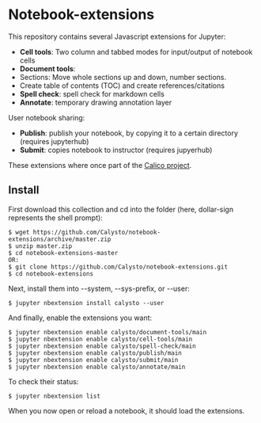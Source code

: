 # Notebook-extensions

This repository contains several Javascript extensions for Jupyter:
* **Cell tools**: Two column and tabbed modes for input/output of notebook cells
* **Document tools**:
 * Sections: Move whole sections up and down, number sections.
 * Create table of contents (TOC) and create references/citations
* **Spell check**: spell check for markdown cells
* **Annotate**: temporary drawing annotation layer

User notebook sharing:
* **Publish**: publish your notebook, by copying it to a certain directory (requires jupyterhub)
* **Submit**: copies notebook to instructor (requires jupyerhub)

These extensions where once part of the [Calico project](http://calicoproject.org/).

Install
-------

First download this collection and cd into the folder (here, dollar-sign represents the shell prompt):

```shell
$ wget https://github.com/Calysto/notebook-extensions/archive/master.zip
$ unzip master.zip
$ cd notebook-extensions-master
OR:
$ git clone https://github.com/Calysto/notebook-extensions.git
$ cd notebook-extensions
```

Next, install them into --system, --sys-prefix, or --user:

```shell
$ jupyter nbextension install calysto --user
```

And finally, enable the extensions you want:

```shell
$ jupyter nbextension enable calysto/document-tools/main
$ jupyter nbextension enable calysto/cell-tools/main
$ jupyter nbextension enable calysto/spell-check/main
$ jupyter nbextension enable calysto/publish/main
$ jupyter nbextension enable calysto/submit/main
$ jupyter nbextension enable calysto/annotate/main
```

To check their status:

```shell
$ jupyter nbextension list
```

When you now open or reload a notebook, it should load the extensions.
